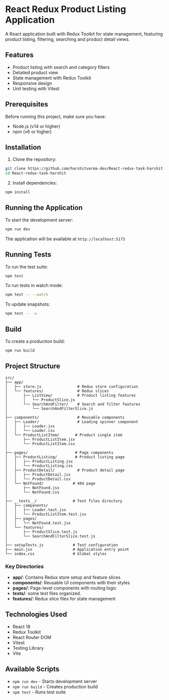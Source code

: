 # React Redux Product Listing Application

A React application built with Redux Toolkit for state management, featuring product listing, filtering, searching and product detail views.

## Features

- Product listing with search and category filters
- Detailed product view
- State management with Redux Toolkit
- Responsive design
- Unit testing with Vitest

## Prerequisites

Before running this project, make sure you have:
- Node.js (v14 or higher)
- npm (v6 or higher)

## Installation

1. Clone the repository:
```bash
git clone https://github.com/harshitverma-dev/React-redux-task-harshit.git
cd React-redux-task-harshit
```

2. Install dependencies:
```bash
npm install
```

## Running the Application

To start the development server:
```bash
npm run dev
```

The application will be available at `http://localhost:5173`

## Running Tests

To run the test suite:
```bash
npm test
```

To run tests in watch mode:
```bash
npm test -- --watch
```

To update snapshots:
```bash
npm test -- -u
```

## Build

To create a production build:
```bash
npm run build
```

## Project Structure

```
src/
├── app/
│   ├── store.js                # Redux store configuration
│   └── features/               # Redux slices
│       ├── ListView/           # Product listing features
│       │   └── ProductSlice.js 
│       └── SearchAndFilter/    # Search and filter features
│           └── SearchAndFilterSlice.js
│
├── components/                 # Reusable components
│   ├── Loader/                 # Loading spinner component
│   │   ├── Loader.jsx
│   │   └── Loader.css
│   └── ProductListItem/       # Product single item
│       ├── ProductListItem.jsx
│       └── ProductListItem.css
│
├── pages/                     # Page components
│   ├── ProductListing/        # Product listing page
│   │   ├── ProductListing.jsx
│   │   └── ProductListing.css
│   ├── ProductDetail/          # Product detail page
│   │   ├── ProductDetail.jsx
│   │   └── ProductDetail.css
│   └── NotFound/             # 404 page
│       ├── NotFound.jsx
│       └── NotFound.css
│
├── __tests__/                # Test files directory
│   ├── components/
│   │   ├── Loader.test.jsx
│   │   └── ProductListItem.test.jsx
│   ├── pages/
│   │   └── NotFound.test.jsx
│   └── features/
│       ├── ProductSlice.test.js
│       └── SearchAndFilterSlice.test.js
│
├── setupTests.js             # Test configuration
├── main.jsx                  # Application entry point
└── index.css                 # Global styles
```

### Key Directories

- **app/**: Contains Redux store setup and feature slices
- **components/**: Reusable UI components with their styles
- **pages/**: Page-level components with routing logic
- **__tests__/**: some test files organized.
- **features/**: Redux slice files for state management

## Technologies Used

- React 18
- Redux Toolkit
- React Router DOM
- Vitest
- Testing Library
- Vite

## Available Scripts

- `npm run dev` - Starts development server
- `npm run build` - Creates production build
- `npm test` - Runs test suite


